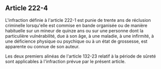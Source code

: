 Article 222-4
----
L'infraction définie à l'article 222-1 est punie de trente ans de réclusion
criminelle lorsqu'elle est commise en bande organisée ou de manière habituelle
sur un mineur de quinze ans ou sur une personne dont la particulière
vulnérabilité, due à son âge, à une maladie, à une infirmité, à une déficience
physique ou psychique ou à un état de grossesse, est apparente ou connue de son
auteur.

Les deux premiers alinéas de l'article 132-23 relatif à la période de sûreté
sont applicables à l'infraction prévue par le présent article.

